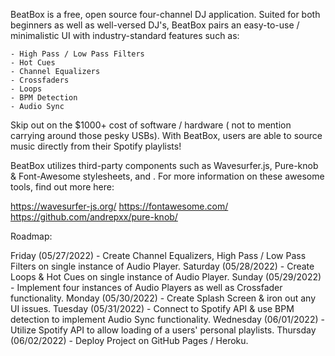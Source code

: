 BeatBox is a free, open source four-channel DJ application. Suited for both beginners as well as well-versed DJ's, BeatBox pairs an easy-to-use / minimalistic UI with industry-standard features such as:

    - High Pass / Low Pass Filters
    - Hot Cues
    - Channel Equalizers
    - Crossfaders
    - Loops
    - BPM Detection
    - Audio Sync

Skip out on the $1000+ cost of software / hardware ( not to mention carrying around those pesky USBs). With BeatBox, users are able to source music directly from their Spotify playlists!

BeatBox utilizes third-party components such as Wavesurfer.js, Pure-knob & Font-Awesome stylesheets, and . For more information on these awesome tools, find out more here:

https://wavesurfer-js.org/
https://fontawesome.com/
https://github.com/andrepxx/pure-knob/

Roadmap:

Friday (05/27/2022) - Create Channel Equalizers, High Pass / Low Pass Filters on single instance of Audio Player.
Saturday (05/28/2022) - Create Loops & Hot Cues on single instance of Audio Player.
Sunday (05/29/2022) - Implement four instances of Audio Players as well as Crossfader functionality.
Monday (05/30/2022) - Create Splash Screen & iron out any UI issues.
Tuesday (05/31/2022) - Connect to Spotify API & use BPM detection to implement Audio Sync functionality.
Wednesday (06/01/2022) - Utilize Spotify API to allow loading of a users' personal playlists.
Thursday (06/02/2022) - Deploy Project on GitHub Pages / Heroku.